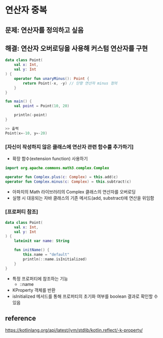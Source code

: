 # 연산자 중복

## 문제: 연산자를 정의하고 싶음

## 해결: 연산자 오버로딩을 사용해 커스텀 연산자를 구현

```kotlin
data class Point(
    val x: Int,
    val y: Int
) {
    operator fun unaryMinus(): Point {
        return Point(-x, -y) // 단항 연산자 minus 정의
    }
}

fun main() {
    val point = Point(10, 20)

    println(-point)
}

>> 출력
Point(x=-10, y=-20)
```

### [자신이 작성하지 않은 클래스에 연산자 관련 함수를 추가하기]

- 확장 함수(extension function) 사용하기

```kotlin
import org.apache.commons.math3.complex.Complex

operator fun Complex.plus(c: Complex) = this.add(c)
operator fun Complex.minus(c: Complex) = this.subtract(c)

```

- 아파치의 Math 라이브러리의 Complex 클래스의 연산자를 오버로딩
- 실행 시 대응되는 자바 클래스의 기존 메서드(add, substract)에 연산을 위임함

### [프로퍼티 참조]

```kotlin
data class Point(
    val x: Int,
    val y: Int
) {
    lateinit var name: String

    fun initName() {
        this.name = "default"
        println(::name.isInitialized)
    }
}
```

- 특정 프로퍼티에 참조하는 기능
    - ::name
- KProperty 객체를 반환
- isInitialized 메서드를 통해 프로퍼티의 초기화 여부를 boolean 결과로 확인할 수 있음

## reference

https://kotlinlang.org/api/latest/jvm/stdlib/kotlin.reflect/-k-property/